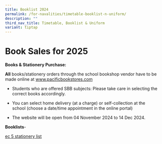 ```yaml
---
title: Booklist 2024
permalink: /for-navalities/timetable-booklist-n-uniform/
description: ""
third_nav_title: Timetable, Booklist & Uniform
variant: tiptap
---
```

<h1>Book Sales for 2025</h1>
<p><strong>Books &amp; Stationery Purchase:</strong>
</p>
<p><strong>All</strong> books/stationery orders through the school bookshop
vendor have to be made online at <a href="http://www.pacificbookstores.com" rel="noopener noreferrer nofollow" target="_blank">www.pacificbookstores.com</a>
</p>
<ul data-tight="true" class="tight">
<li>
<p>Students who are offered SBB subjects: Please take care in selecting the
correct books accordingly.</p>
</li>
<li>
<p>You can select home delivery (at a charge) or self-collection at the school
(choose a date/time appointment in the online portal)</p>
</li>
<li>
<p>The website will be open from 04 November 2024 to 14 Dec 2024.</p>
</li>
</ul>
<p><strong>Booklists</strong>-</p>
<p></p>
<p><a href="/files/2024%20bl/sec%205%20stationery%20list.pdf" rel="noopener noreferrer nofollow" target="_blank">ec 5 stationery list</a>
</p>
